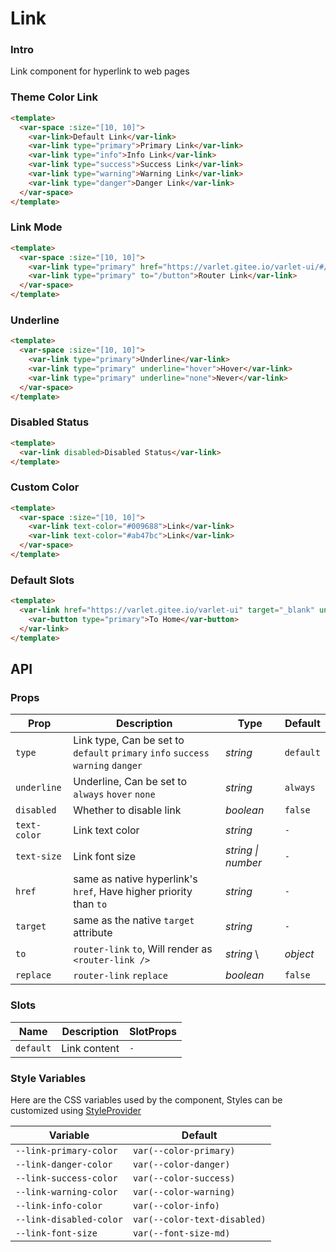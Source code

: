 # Link

### Intro

Link component for hyperlink to web pages

### Theme Color Link

```html
<template>
  <var-space :size="[10, 10]">
    <var-link>Default Link</var-link>
    <var-link type="primary">Primary Link</var-link>
    <var-link type="info">Info Link</var-link>
    <var-link type="success">Success Link</var-link>
    <var-link type="warning">Warning Link</var-link>
    <var-link type="danger">Danger Link</var-link>
  </var-space>
</template>
```

### Link Mode

```html
<template>
  <var-space :size="[10, 10]">
    <var-link type="primary" href="https://varlet.gitee.io/varlet-ui/#/en-US/index" target="_blank">Href</var-link>
    <var-link type="primary" to="/button">Router Link</var-link>
  </var-space>
</template>
```

### Underline

```html
<template>
  <var-space :size="[10, 10]">
    <var-link type="primary">Underline</var-link>
    <var-link type="primary" underline="hover">Hover</var-link>
    <var-link type="primary" underline="none">Never</var-link>
  </var-space>
</template>
```

### Disabled Status

```html
<template>
  <var-link disabled>Disabled Status</var-link>
</template>
```

### Custom Color

```html
<template>
  <var-space :size="[10, 10]">
    <var-link text-color="#009688">Link</var-link>
    <var-link text-color="#ab47bc">Link</var-link>
  </var-space>
</template>
```

### Default Slots

```html
<template>
  <var-link href="https://varlet.gitee.io/varlet-ui" target="_blank" underline="none">
    <var-button type="primary">To Home</var-button>
  </var-link>
</template>
```

## API

### Props

| Prop         | Description                                                                       | Type       | Default   |
|--------------|-----------------------------------------------------------------------------------|------------|-----------|
| `type`       | Link type, Can be set to  `default` `primary` `info` `success` `warning` `danger` | _string_   | `default` |
| `underline`  | Underline, Can be set to `always` `hover` `none`                                  | _string_   | `always`  |
| `disabled`   | Whether to disable link                                                           | _boolean_  | `false`   |
| `text-color` | Link text color                                                                   | _string_   | `-`       |
| `text-size`  | Link font size                                                                    | _string \| number_   | `-`            |
| `href`       | same as native hyperlink's `href`, Have higher priority than `to`                 | _string_   | `-`       |
| `target`     | same as the native `target` attribute                                             | _string_   | `-`       |
| `to`         | `router-link` `to`, Will render as `<router-link />`                              | _string_ \ | _object_  | `-`        |
| `replace`    | `router-link` `replace`                                                           | _boolean_  | `false`   |

### Slots

| Name | Description | SlotProps |
| --- | --- | --- |
| `default` | Link content | `-` |

### Style Variables

Here are the CSS variables used by the component, Styles can be customized using [StyleProvider](#/en-US/style-provider)

| Variable                       | Default                      |
| --- |------------------------------|
| `--link-primary-color` | `var(--color-primary)`       |
| `--link-danger-color` | `var(--color-danger)`        |
| `--link-success-color` | `var(--color-success)`       |
| `--link-warning-color` | `var(--color-warning)`       |
| `--link-info-color` | `var(--color-info)`          |
| `--link-disabled-color` | `var(--color-text-disabled)` |
| `--link-font-size` | `var(--font-size-md)` |
